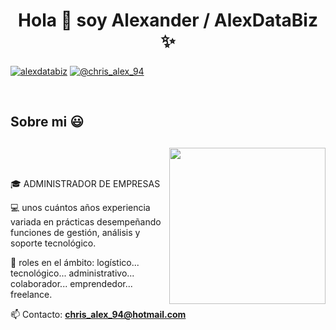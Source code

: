 <h1 align="center">Hola 👋  soy Alexander / AlexDataBiz ✨ </h1> 

<p align="left">
  <a href="https://www.linkedin.com/in/chrisalex94/" target="blank"><img align="center" src="https://img.shields.io/badge/LinkedIn-0077B5?style=for-the-badge&logo=linkedin&logoColor=white" alt="alexdatabiz"/></a>
<a href = "mailto:chris_alex_94@hotmail.com" target="blank"><img align="center" src="https://img.shields.io/badge/Microsoft_Outlook-0078D4?style=for-the-badge&logo=microsoft-outlook&logoColor=white" alt="@chris_alex_94"  /></a>
  </p>
<br>
<h2>Sobre mi 😃</h2>

## <picture> <img align="right" src="https://github.com/7oSkaaa/7oSkaaa/blob/main/Images/Right_Side.gif?raw=true" width = 250px></picture>
<br><br>

<!--Intro start-->

<p align="left">
🎓 ADMINISTRADOR DE EMPRESAS

💻 unos cuántos años experiencia variada en prácticas desempeñando funciones de gestión, análisis y soporte tecnológico.

📝 roles en el ámbito: logístico... tecnológico... administrativo... colaborador... emprendedor... freelance.

📫 Contacto: **chris_alex_94@hotmail.com**
<!--Intro end-->
  </p>
<br>
